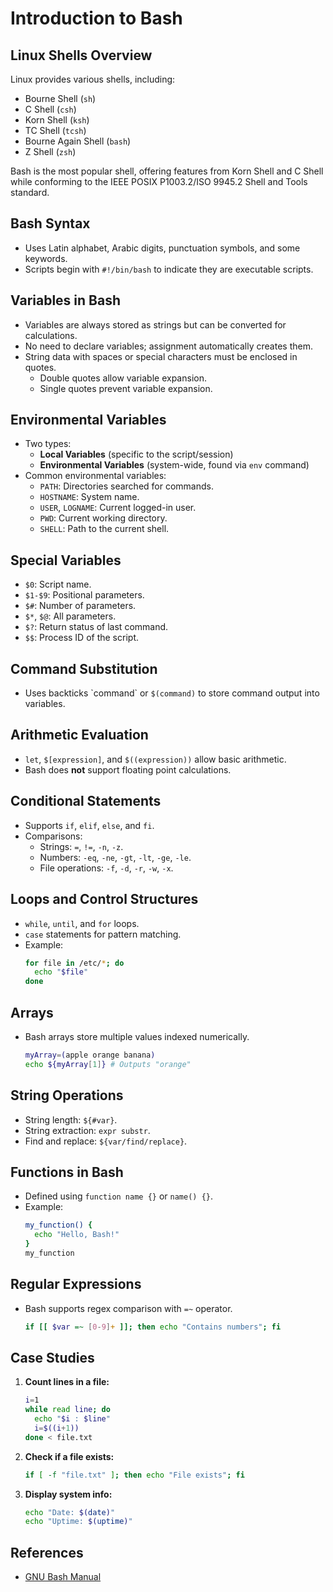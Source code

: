 # Introduction to Bash

## Linux Shells Overview
Linux provides various shells, including:
- Bourne Shell (`sh`)
- C Shell (`csh`)
- Korn Shell (`ksh`)
- TC Shell (`tcsh`)
- Bourne Again Shell (`bash`)
- Z Shell (`zsh`)

Bash is the most popular shell, offering features from Korn Shell and C Shell while conforming to the IEEE POSIX P1003.2/ISO 9945.2 Shell and Tools standard.

## Bash Syntax
- Uses Latin alphabet, Arabic digits, punctuation symbols, and some keywords.
- Scripts begin with `#!/bin/bash` to indicate they are executable scripts.

## Variables in Bash
- Variables are always stored as strings but can be converted for calculations.
- No need to declare variables; assignment automatically creates them.
- String data with spaces or special characters must be enclosed in quotes.
  - Double quotes allow variable expansion.
  - Single quotes prevent variable expansion.

## Environmental Variables
- Two types:
  - **Local Variables** (specific to the script/session)
  - **Environmental Variables** (system-wide, found via `env` command)
- Common environmental variables:
  - `PATH`: Directories searched for commands.
  - `HOSTNAME`: System name.
  - `USER`, `LOGNAME`: Current logged-in user.
  - `PWD`: Current working directory.
  - `SHELL`: Path to the current shell.

## Special Variables
- `$0`: Script name.
- `$1-$9`: Positional parameters.
- `$#`: Number of parameters.
- `$*`, `$@`: All parameters.
- `$?`: Return status of last command.
- `$$`: Process ID of the script.

## Command Substitution
- Uses backticks \`command\` or `$(command)` to store command output into variables.

## Arithmetic Evaluation
- `let`, `$[expression]`, and `$((expression))` allow basic arithmetic.
- Bash does **not** support floating point calculations.

## Conditional Statements
- Supports `if`, `elif`, `else`, and `fi`.
- Comparisons:
  - Strings: `=`, `!=`, `-n`, `-z`.
  - Numbers: `-eq`, `-ne`, `-gt`, `-lt`, `-ge`, `-le`.
  - File operations: `-f`, `-d`, `-r`, `-w`, `-x`.

## Loops and Control Structures
- `while`, `until`, and `for` loops.
- `case` statements for pattern matching.
- Example:
  ```bash
  for file in /etc/*; do
    echo "$file"
  done
  ```

## Arrays
- Bash arrays store multiple values indexed numerically.
  ```bash
  myArray=(apple orange banana)
  echo ${myArray[1]} # Outputs "orange"
  ```

## String Operations
- String length: `${#var}`.
- String extraction: `expr substr`.
- Find and replace: `${var/find/replace}`.

## Functions in Bash
- Defined using `function name {}` or `name() {}`.
- Example:
  ```bash
  my_function() {
    echo "Hello, Bash!"
  }
  my_function
  ```

## Regular Expressions
- Bash supports regex comparison with `=~` operator.
  ```bash
  if [[ $var =~ [0-9]+ ]]; then echo "Contains numbers"; fi
  ```

## Case Studies
1. **Count lines in a file:**
   ```bash
   i=1
   while read line; do
     echo "$i : $line"
     i=$((i+1))
   done < file.txt
   ```
2. **Check if a file exists:**
   ```bash
   if [ -f "file.txt" ]; then echo "File exists"; fi
   ```
3. **Display system info:**
   ```bash
   echo "Date: $(date)"
   echo "Uptime: $(uptime)"
   ```

## References
- [GNU Bash Manual](https://www.gnu.org/software/bash/manual/)

